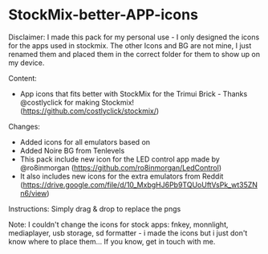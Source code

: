 # StockMix-better-APP-icons
Disclaimer: 
I made this pack for my personal use - I only designed the icons for the apps used in stockmix.
The other Icons and BG are not mine, I just renamed them and placed them in the correct folder for them to show up on my device.

Content:
- App icons that fits better with StockMix for the Trimui Brick - Thanks @costlyclick for making Stockmix! (https://github.com/costlyclick/stockmix/)

Changes:
- Added icons for all emulators based on 
- Added Noire BG from Tenlevels
- This pack include new icon for the LED control app made by @ro8inmorgan (https://github.com/ro8inmorgan/LedControl)
- It also includes new icons for the extra emulators from Reddit (https://drive.google.com/file/d/10_MxbgHJ6Pb9TQUoUftVsPk_wt35ZNn6/view)

Instructions:
Simply drag & drop to replace the pngs

Note:
I couldn't change the icons for stock apps: fnkey, monnlight, mediaplayer, usb storage, sd formatter - i made the icons but i just don't know where to place them...
If you know, get in touch with me.
